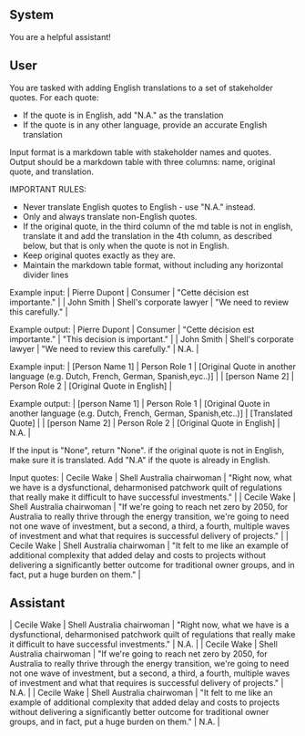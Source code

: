 ## System

You are a helpful assistant!

## User


You are tasked with adding English translations to a set of stakeholder quotes. For each quote:
- If the quote is in English, add "N.A." as the translation
- If the quote is in any other language, provide an accurate English translation

Input format is a markdown table with stakeholder names and quotes.
Output should be a markdown table with three columns: name, original quote, and translation.

IMPORTANT RULES:
- Never translate English quotes to English - use "N.A." instead.
- Only and always translate non-English quotes.
- If the original quote, in the third column of the md table is not in english, translate it and add the translation in the 4th column, as described below, but that is only when the quote is not in English.
- Keep original quotes exactly as they are.
- Maintain the markdown table format, without including any horizontal divider lines

Example input:
| Pierre Dupont | Consumer | "Cette décision est importante." |
| John Smith | Shell's corporate lawyer | "We need to review this carefully." |

Example output:
| Pierre Dupont | Consumer | "Cette décision est importante." | "This decision is important." |
| John Smith | Shell's corporate lawyer | "We need to review this carefully." | N.A. |

Example input:
| [Person Name 1] | Person Role 1 | [Original Quote in another language (e.g. Dutch, French, German, Spanish,eyc..)] |
| [person Name 2] | Person Role 2 | [Original Quote in English] |

Example output:
| [person Name 1] | Person Role 1 | [Original Quote in another language (e.g. Dutch, French, German, Spanish,etc..)] | [Translated Quote] |
| [person Name 2] | Person Role 2 | [Original Quote in English] | N.A. |

If the input is "None", return "None". if the original quote is not in English, make sure it is translated. Add "N.A" if the quote is already in English.

Input quotes:
| Cecile Wake | Shell Australia chairwoman | "Right now, what we have is a dysfunctional, deharmonised patchwork quilt of regulations that really make it difficult to have successful investments." |
| Cecile Wake | Shell Australia chairwoman | "If we're going to reach net zero by 2050, for Australia to really thrive through the energy transition, we're going to need not one wave of investment, but a second, a third, a fourth, multiple waves of investment and what that requires is successful delivery of projects." |
| Cecile Wake | Shell Australia chairwoman | "It felt to me like an example of additional complexity that added delay and costs to projects without delivering a significantly better outcome for traditional owner groups, and in fact, put a huge burden on them." |
        

## Assistant

| Cecile Wake | Shell Australia chairwoman | "Right now, what we have is a dysfunctional, deharmonised patchwork quilt of regulations that really make it difficult to have successful investments." | N.A. |
| Cecile Wake | Shell Australia chairwoman | "If we're going to reach net zero by 2050, for Australia to really thrive through the energy transition, we're going to need not one wave of investment, but a second, a third, a fourth, multiple waves of investment and what that requires is successful delivery of projects." | N.A. |
| Cecile Wake | Shell Australia chairwoman | "It felt to me like an example of additional complexity that added delay and costs to projects without delivering a significantly better outcome for traditional owner groups, and in fact, put a huge burden on them." | N.A. |


